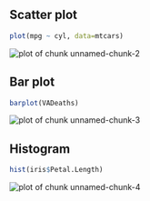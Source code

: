 

## Scatter plot 


```r
plot(mpg ~ cyl, data=mtcars)
```

![plot of chunk unnamed-chunk-2](https://i.imgur.com/UVoPCi3.png)

## Bar plot


```r
barplot(VADeaths)
```

![plot of chunk unnamed-chunk-3](https://i.imgur.com/13Re4qX.png)

## Histogram


```r
hist(iris$Petal.Length)
```

![plot of chunk unnamed-chunk-4](https://i.imgur.com/EItnHcZ.png)
